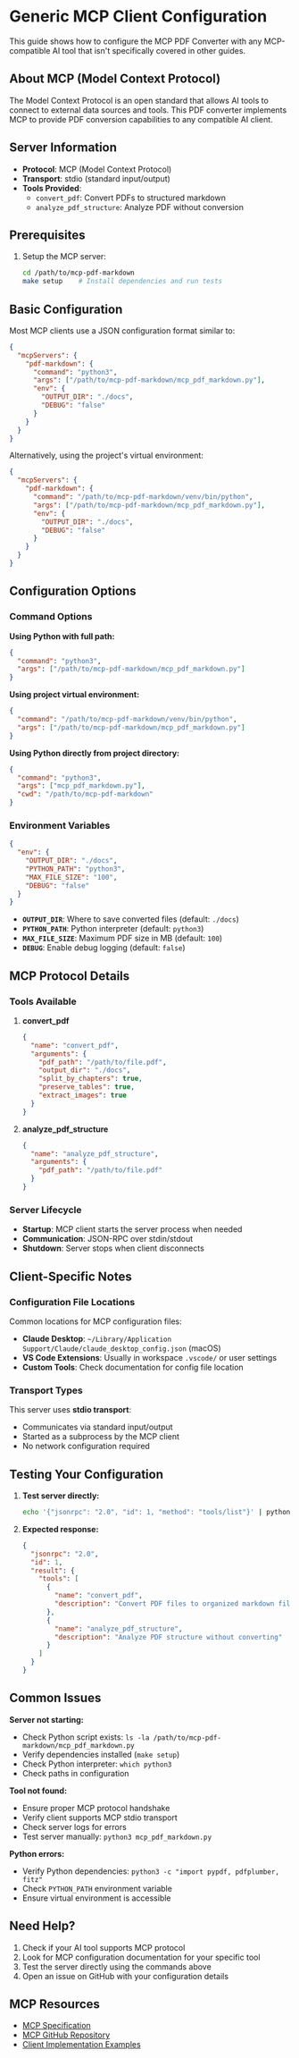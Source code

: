 # Generic MCP Client Configuration

This guide shows how to configure the MCP PDF Converter with any MCP-compatible AI tool that isn't specifically covered in other guides.

## About MCP (Model Context Protocol)

The Model Context Protocol is an open standard that allows AI tools to connect to external data sources and tools. This PDF converter implements MCP to provide PDF conversion capabilities to any compatible AI client.

## Server Information

- **Protocol**: MCP (Model Context Protocol)
- **Transport**: stdio (standard input/output)
- **Tools Provided**:
  - `convert_pdf`: Convert PDFs to structured markdown
  - `analyze_pdf_structure`: Analyze PDF without conversion

## Prerequisites

1. Setup the MCP server:
   ```bash
   cd /path/to/mcp-pdf-markdown
   make setup    # Install dependencies and run tests
   ```

## Basic Configuration

Most MCP clients use a JSON configuration format similar to:

```json
{
  "mcpServers": {
    "pdf-markdown": {
      "command": "python3",
      "args": ["/path/to/mcp-pdf-markdown/mcp_pdf_markdown.py"],
      "env": {
        "OUTPUT_DIR": "./docs",
        "DEBUG": "false"
      }
    }
  }
}
```

Alternatively, using the project's virtual environment:

```json
{
  "mcpServers": {
    "pdf-markdown": {
      "command": "/path/to/mcp-pdf-markdown/venv/bin/python",
      "args": ["/path/to/mcp-pdf-markdown/mcp_pdf_markdown.py"],
      "env": {
        "OUTPUT_DIR": "./docs",
        "DEBUG": "false"
      }
    }
  }
}
```

## Configuration Options

### Command Options

**Using Python with full path:**
```json
{
  "command": "python3",
  "args": ["/path/to/mcp-pdf-markdown/mcp_pdf_markdown.py"]
}
```

**Using project virtual environment:**
```json
{
  "command": "/path/to/mcp-pdf-markdown/venv/bin/python",
  "args": ["/path/to/mcp-pdf-markdown/mcp_pdf_markdown.py"]
}
```

**Using Python directly from project directory:**
```json
{
  "command": "python3",
  "args": ["mcp_pdf_markdown.py"],
  "cwd": "/path/to/mcp-pdf-markdown"
}
```

### Environment Variables

```json
{
  "env": {
    "OUTPUT_DIR": "./docs",
    "PYTHON_PATH": "python3", 
    "MAX_FILE_SIZE": "100",
    "DEBUG": "false"
  }
}
```

- **`OUTPUT_DIR`**: Where to save converted files (default: `./docs`)
- **`PYTHON_PATH`**: Python interpreter (default: `python3`)
- **`MAX_FILE_SIZE`**: Maximum PDF size in MB (default: `100`)
- **`DEBUG`**: Enable debug logging (default: `false`)

## MCP Protocol Details

### Tools Available

1. **convert_pdf**
   ```json
   {
     "name": "convert_pdf",
     "arguments": {
       "pdf_path": "/path/to/file.pdf",
       "output_dir": "./docs",
       "split_by_chapters": true,
       "preserve_tables": true,
       "extract_images": true
     }
   }
   ```

2. **analyze_pdf_structure**
   ```json
   {
     "name": "analyze_pdf_structure", 
     "arguments": {
       "pdf_path": "/path/to/file.pdf"
     }
   }
   ```

### Server Lifecycle

- **Startup**: MCP client starts the server process when needed
- **Communication**: JSON-RPC over stdin/stdout
- **Shutdown**: Server stops when client disconnects

## Client-Specific Notes

### Configuration File Locations

Common locations for MCP configuration files:

- **Claude Desktop**: `~/Library/Application Support/Claude/claude_desktop_config.json` (macOS)
- **VS Code Extensions**: Usually in workspace `.vscode/` or user settings
- **Custom Tools**: Check documentation for config file location

### Transport Types

This server uses **stdio transport**:
- Communicates via standard input/output
- Started as a subprocess by the MCP client
- No network configuration required

## Testing Your Configuration

1. **Test server directly:**
   ```bash
   echo '{"jsonrpc": "2.0", "id": 1, "method": "tools/list"}' | python3 /path/to/mcp-pdf-markdown/mcp_pdf_markdown.py
   ```

2. **Expected response:**
   ```json
   {
     "jsonrpc": "2.0",
     "id": 1,
     "result": {
       "tools": [
         {
           "name": "convert_pdf",
           "description": "Convert PDF files to organized markdown files"
         },
         {
           "name": "analyze_pdf_structure", 
           "description": "Analyze PDF structure without converting"
         }
       ]
     }
   }
   ```

## Common Issues

**Server not starting:**
- Check Python script exists: `ls -la /path/to/mcp-pdf-markdown/mcp_pdf_markdown.py`
- Verify dependencies installed (`make setup`)
- Check Python interpreter: `which python3`
- Check paths in configuration

**Tool not found:**
- Ensure proper MCP protocol handshake
- Verify client supports MCP stdio transport
- Check server logs for errors
- Test server manually: `python3 mcp_pdf_markdown.py`

**Python errors:**
- Verify Python dependencies: `python3 -c "import pypdf, pdfplumber, fitz"`
- Check `PYTHON_PATH` environment variable
- Ensure virtual environment is accessible

## Need Help?

1. Check if your AI tool supports MCP protocol
2. Look for MCP configuration documentation for your specific tool
3. Test the server directly using the commands above
4. Open an issue on GitHub with your configuration details

## MCP Resources

- [MCP Specification](https://spec.modelcontextprotocol.io/)
- [MCP GitHub Repository](https://github.com/modelcontextprotocol)
- [Client Implementation Examples](https://github.com/modelcontextprotocol/servers)